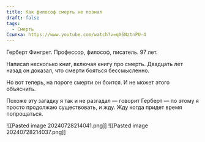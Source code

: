 ```yaml
---
title: Как философ смерть не познал
draft: false
tags:
  - Смерть
Ссылка: https://www.youtube.com/watch?v=qX6NztnPU-4
---
```

Герберт Фингрет. Профессор, философ, писатель. 97 лет.

Написал несколько книг, включая книгу про смерть. Двадцать лет назад он доказал, что смерти бояться бессмысленно.

Но вот теперь, на пороге смерти он боится. И не может этого объяснить.

Похоже эту загадку я так и не разгадал — говорит Герберт — по этому я просто продолжаю существовать, и жду. Жду когда придет время попрощаться.

![[Pasted image 20240728214041.png]]
![[Pasted image 20240728214037.png]]